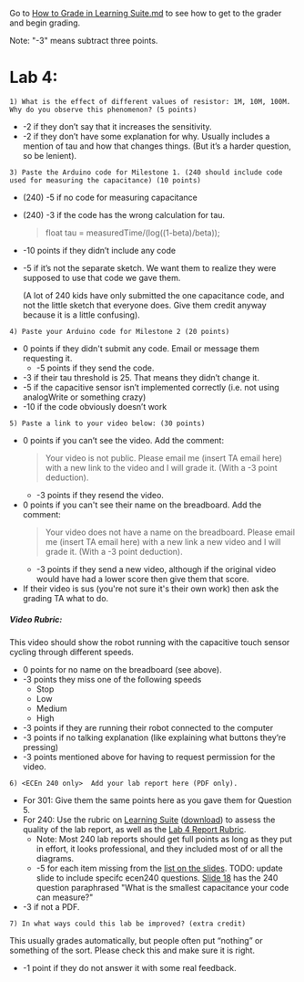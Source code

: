 Go to [How to Grade in Learning Suite.md](/resources/How-to-Grade-in-Learning-Suite.md) 
to see how to get to the grader and begin grading. 

Note: "-3" means subtract three points.

# Lab 4:

```1) What is the effect of different values of resistor: 1M, 10M, 100M.  Why do you observe this phenomenon? (5 points)```
- -2 if they don’t say that it increases the sensitivity.
- -2 if they don’t have some explanation for why. Usually includes a mention of tau and how that changes things. (But it’s a harder question, so be lenient).

```3) Paste the Arduino code for Milestone 1. (240 should include code used for measuring the capacitance) (10 points)```
- (240) -5 if no code for measuring capacitance 
- (240) -3 if the code has the wrong calculation for tau.
  > float tau = measuredTime/(log((1-beta)/beta));
- -10 points if they didn’t include any code
- -5 if it’s not the separate sketch. We want them to realize they were supposed to use that code we gave them.

  (A lot of 240 kids have only submitted the one capacitance code, and not the little sketch that everyone does. Give them credit anyway because it is a little confusing).
 
```4) Paste your Arduino code for Milestone 2 (20 points)```
- 0 points if they didn't submit any code. Email or message them requesting it.
  - -5 points if they send the code. 
- -3 if their tau threshold is 25. That means they didn’t change it.
- -5 if the capacitive sensor isn’t implemented correctly (i.e. not using analogWrite or something crazy)
- -10 if the code obviously doesn’t work

```5) Paste a link to your video below: (30 points)```
- 0 points if you can’t see the video. Add the comment:
  > Your video is not public. Please email me (insert TA email here) with a new link to the video and I will grade it. (With a -3 point deduction).
  - -3 points if they resend the video.
- 0 points if you can't see their name on the breadboard. Add the comment:
  > Your video does not have a name on the breadboard. Please email me (insert TA email here) with a new link a new video and I will grade it. (With a -3 point deduction).
  - -3 points if they send a new video, although if the original video would have had a lower score then give them that score.
- If their video is sus (you're not sure it's their own work) then ask the grading TA what to do. 
##### Video Rubric:

This video should show the robot running with the capacitive touch sensor cycling through different speeds. 
- 0 points for no name on the breadboard (see above).
- -3 points they miss one of the following speeds
  - Stop
  - Low
  - Medium
  - High
- -3 points if they are running their robot connected to the computer
- -3 points if no talking explanation (like explaining what buttons they’re pressing)
- -3 points mentioned above for having to request permission for the video. 

```6) <ECEn 240 only>  Add your lab report here (PDF only).```
- For 301: Give them the same points here as you gave them for Question 5.
- For 240: Use the rubric on [Learning Suite](https://learningsuite.byu.edu/.YoSI/cid-d8RgIfkKFPjI/student/pages/page/id-vIiK) ([download](https://learningsuite.byu.edu/plugins/Upload/fileDownload.php?fileId=f7dfd05e-fpKi-a1kw-5SBC-52ec5754a070)) to assess the quality of the lab report, as well as the [Lab 4 Report Rubric](https://docs.google.com/presentation/d/1xN_O-1M9sasXvIK402ySojOtNx08k_mZRGd25UIuRvo/edit?subsessionID=TzGi#slide=id.g2e0e03d7963_10_0).
  - Note: Most 240 lab reports should get full points as long as they put in effort, it looks professional, and they included most of or all the diagrams.
  - -5 for each item missing from the [list on the slides](https://docs.google.com/presentation/d/1xN_O-1M9sasXvIK402ySojOtNx08k_mZRGd25UIuRvo/edit?subsessionID=zsE5#slide=id.g2e0e03d7963_10_0). TODO: update slide to include specifc ecen240 questions. [Slide 18](https://docs.google.com/presentation/d/1xN_O-1M9sasXvIK402ySojOtNx08k_mZRGd25UIuRvo/edit?subsessionID=zsE5#slide=id.gefb2b78b91_34_0) has the 240 question paraphrased "What is the smallest capacitance your code can measure?"
- -3 if not a PDF. 

```7) In what ways could this lab be improved? (extra credit)```

This usually grades automatically, but people often put “nothing” or something of the sort. Please check this and make sure it is right.  
- -1 point if they do not answer it with some real feedback.
